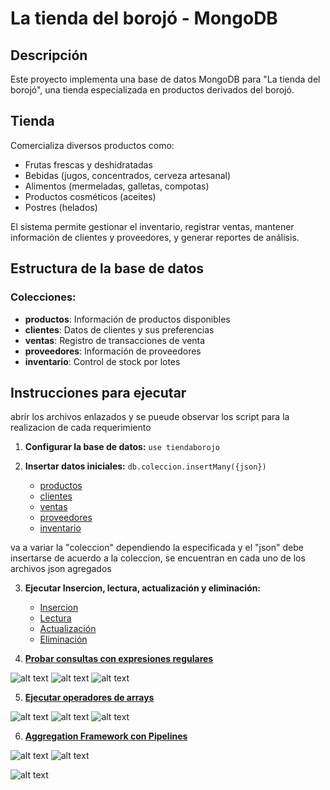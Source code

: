 # La tienda del borojó - MongoDB

## Descripción 

Este proyecto implementa una base de datos MongoDB para "La tienda del borojó", una tienda especializada en productos derivados del borojó.

## Tienda

Comercializa diversos productos como:
- Frutas frescas y deshidratadas
- Bebidas (jugos, concentrados, cerveza artesanal)
- Alimentos (mermeladas, galletas, compotas)
- Productos cosméticos (aceites)
- Postres (helados)

El sistema permite gestionar el inventario, registrar ventas, mantener información de clientes y proveedores, y generar reportes de análisis.

## Estructura de la base de datos

### Colecciones:

- **productos**: Información de productos disponibles
- **clientes**: Datos de clientes y sus preferencias
- **ventas**: Registro de transacciones de venta
- **proveedores**: Información de proveedores
- **inventario**: Control de stock por lotes

## Instrucciones para ejecutar

abrir los archivos enlazados y se pueude observar los script para la realizacion de cada requerimiento 

1. **Configurar la base de datos:**
  ``
  use tiendaborojo
  ``

2. **Insertar datos iniciales:**
    ``
    db.coleccion.insertMany({json})
    ``
    - [productos](productos.json)
    - [clientes](clientes.json)
    - [ventas](ventas.json)
    - [proveedores](proveedores.json)
    - [inventario](inventario.json)

va a variar la "coleccion" dependiendo la especificada y el "json" debe insertarse de acuerdo a la coleccion, se encuentran en cada uno de los archivos json agregados

3. **Ejecutar Insercion, lectura, actualización y eliminación:**

    - [Insercion](insercion.js)
    - [Lectura](lectura.js)
    - [Actualización](actualización.js)
    - [Eliminación](eliminación.js)

4. [**Probar consultas con expresiones regulares**](expresionesR.js)

![alt text](image.png)
![alt text](image-1.png)
![alt text](image-3.png)

5. [**Ejecutar operadores de arrays**](opArrays.js)

![alt text](image-2.png)
![alt text](image-4.png)
![alt text](image-5.png)

6. [**Aggregation Framework con Pipelines**](pipelines.js)

![alt text](image-6.png)
![alt text](image-7.png)

![alt text](image-8.png)
